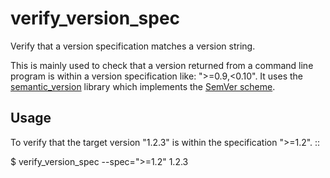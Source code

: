# verify_version_spec

Verify that a version specification matches a version string.

This is mainly used to check that a version returned from a command line
program is within a version specification like: ">=0.9,<0.10".  It uses the
[semantic_version](https://pypi.python.org/pypi/semantic_version/2.3.0) library
which implements the [SemVer scheme](http://semver.org/).


## Usage

To verify that the target version "1.2.3" is within the specification ">=1.2". ::

  $ verify_version_spec --spec=">=1.2" 1.2.3

